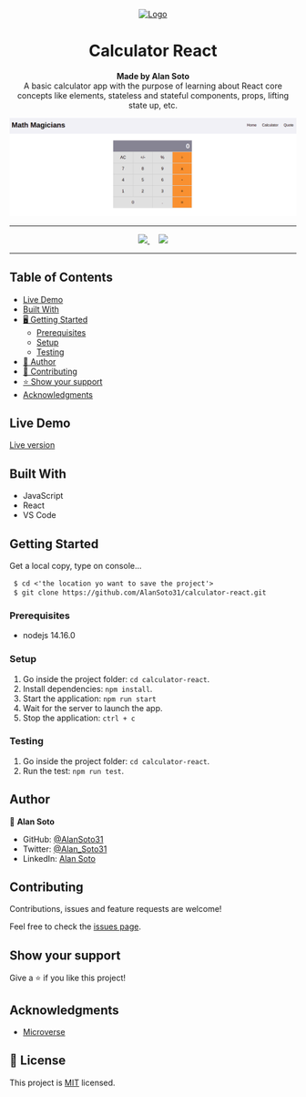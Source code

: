 <p align="center">
  <a href="https://github.com/jcy2704/oop-ruby">
    <img src="https://res.cloudinary.com/growsurf-prod/image/upload/v1582211139/production/gnysw2objzekbagrqiax.png" alt="Logo" width="350" height="70">
  </a>
</p>

<h1 align="center">Calculator React</h1>

<p align="center">
  <strong>Made by Alan Soto</strong>
  <br>
    A basic calculator app with the purpose of learning about React core concepts like elements,  stateless and stateful components, props, lifting state up, etc. 
</p>

![screenshot](./public/screenshot.png)

<hr>

<p align="center">
  <a href="https://github.com/AlanSoto31/calculator-react/issues">
    <img src="https://img.shields.io/badge/REPORT%20A%20BUG-purple?style=for-the-badge">
  </a>
   ‎ ‎ ‎ ‎
  <a href="https://github.com/AlanSoto31/calculator-react/issues">
    <img src="https://img.shields.io/badge/Request%20a%20feature-purple?style=for-the-badge">
  </a>
</p>

<hr>


## Table of Contents

- [Live Demo](#Live-Demo)
- [Built With](#built-With)
- [🖥️ Getting Started](#getting-Started)
  - [Prerequisites](#prerequisites)
  - [Setup](#setup)
  - [Testing](#testing)
- [👥 Author](#author)
- [🤝 Contributing](#contributing)
- [⭐ Show your support](#show-your-support)
- [Acknowledgments](#acknowledgments)


## Live Demo

[Live version](https://calculator-react31.herokuapp.com/)


## Built With

- JavaScript
- React
- VS Code


## Getting Started

Get a local copy, type on console...

````
 $ cd <'the location yo want to save the project'>
 $ git clone https://github.com/AlanSoto31/calculator-react.git
 ````


### Prerequisites

- nodejs 14.16.0


### Setup

1. Go inside the project folder: `cd calculator-react`.
2. Install dependencies: `npm install`.
4. Start the application: `npm run start`
5. Wait for the server to launch the app.
6. Stop the application: `ctrl + c`


### Testing

1. Go inside the project folder: `cd calculator-react`.
2. Run the test: `npm run test`.


## Author

👤 **Alan Soto**

- GitHub: [@AlanSoto31](https://github.com/AlanSoto31)
- Twitter: [@Alan_Soto31](https://twitter.com/Alan_Soto31)
- LinkedIn: [Alan Soto](https://www.linkedin.com/in/alan-soto-valle/)


## Contributing

Contributions, issues and feature requests are welcome!

Feel free to check the [issues page](https://github.com/AlanSoto31/calculator-react/issues).


## Show your support

Give a ⭐️ if you like this project!


## Acknowledgments

- [Microverse](https://www.microverse.org/)


## 📝 License

This project is [MIT](https://opensource.org/licenses/MIT) licensed.